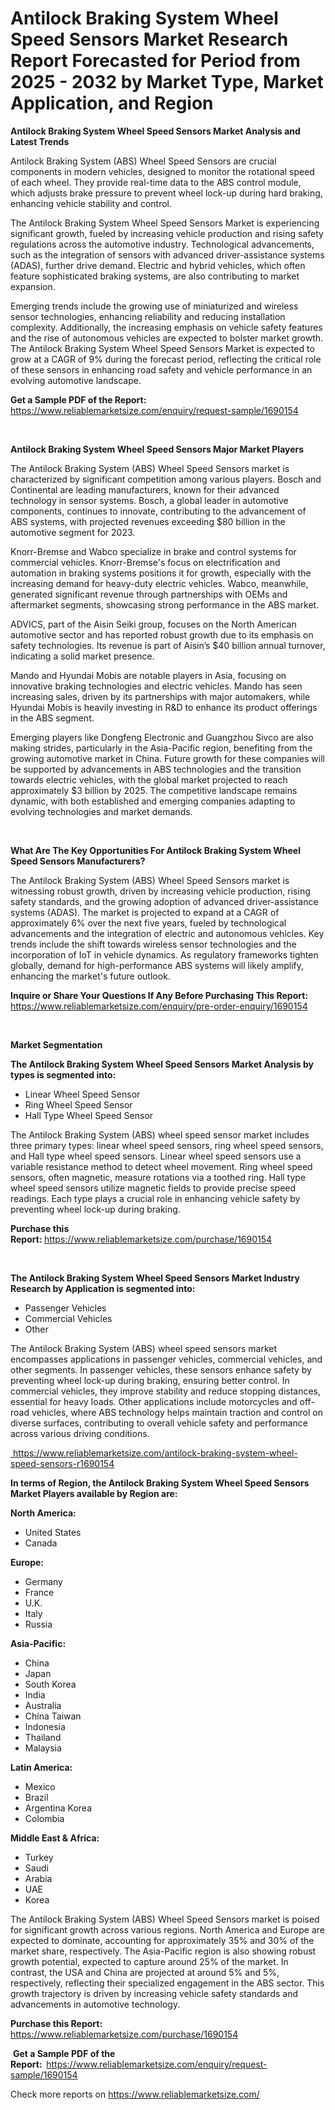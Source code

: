 <p><h1>Antilock Braking System Wheel Speed Sensors Market Research Report Forecasted for Period from 2025 -  2032 by Market Type, Market Application, and Region</h1></p><p><strong>Antilock Braking System Wheel Speed Sensors Market Analysis and Latest Trends</strong></p>
<p><p>Antilock Braking System (ABS) Wheel Speed Sensors are crucial components in modern vehicles, designed to monitor the rotational speed of each wheel. They provide real-time data to the ABS control module, which adjusts brake pressure to prevent wheel lock-up during hard braking, enhancing vehicle stability and control. </p><p>The Antilock Braking System Wheel Speed Sensors Market is experiencing significant growth, fueled by increasing vehicle production and rising safety regulations across the automotive industry. Technological advancements, such as the integration of sensors with advanced driver-assistance systems (ADAS), further drive demand. Electric and hybrid vehicles, which often feature sophisticated braking systems, are also contributing to market expansion.</p><p>Emerging trends include the growing use of miniaturized and wireless sensor technologies, enhancing reliability and reducing installation complexity. Additionally, the increasing emphasis on vehicle safety features and the rise of autonomous vehicles are expected to bolster market growth. The Antilock Braking System Wheel Speed Sensors Market is expected to grow at a CAGR of 9% during the forecast period, reflecting the critical role of these sensors in enhancing road safety and vehicle performance in an evolving automotive landscape.</p></p>
<p><strong>Get a Sample PDF of the Report:&nbsp;</strong> <a href="https://www.reliablemarketsize.com/enquiry/request-sample/1690154?utm_campaign=2526&utm_medium=2&utm_source=Github&utm_content=ia&utm_term=26032025&utm_id=antilock-braking-system-wheel-speed-sensors">https://www.reliablemarketsize.com/enquiry/request-sample/1690154</a></p>
<p>&nbsp;</p>
<p><strong>Antilock Braking System Wheel Speed Sensors Major Market Players</strong></p>
<p><p>The Antilock Braking System (ABS) Wheel Speed Sensors market is characterized by significant competition among various players. Bosch and Continental are leading manufacturers, known for their advanced technology in sensor systems. Bosch, a global leader in automotive components, continues to innovate, contributing to the advancement of ABS systems, with projected revenues exceeding $80 billion in the automotive segment for 2023. </p><p>Knorr-Bremse and Wabco specialize in brake and control systems for commercial vehicles. Knorr-Bremse's focus on electrification and automation in braking systems positions it for growth, especially with the increasing demand for heavy-duty electric vehicles. Wabco, meanwhile, generated significant revenue through partnerships with OEMs and aftermarket segments, showcasing strong performance in the ABS market.</p><p>ADVICS, part of the Aisin Seiki group, focuses on the North American automotive sector and has reported robust growth due to its emphasis on safety technologies. Its revenue is part of Aisin’s $40 billion annual turnover, indicating a solid market presence.</p><p>Mando and Hyundai Mobis are notable players in Asia, focusing on innovative braking technologies and electric vehicles. Mando has seen increasing sales, driven by its partnerships with major automakers, while Hyundai Mobis is heavily investing in R&D to enhance its product offerings in the ABS segment.</p><p>Emerging players like Dongfeng Electronic and Guangzhou Sivco are also making strides, particularly in the Asia-Pacific region, benefiting from the growing automotive market in China. Future growth for these companies will be supported by advancements in ABS technologies and the transition towards electric vehicles, with the global market projected to reach approximately $3 billion by 2025. The competitive landscape remains dynamic, with both established and emerging companies adapting to evolving technologies and market demands.</p></p>
<p>&nbsp;</p>
<p><strong>What Are The Key Opportunities For Antilock Braking System Wheel Speed Sensors Manufacturers?</strong></p>
<p><p>The Antilock Braking System (ABS) Wheel Speed Sensors market is witnessing robust growth, driven by increasing vehicle production, rising safety standards, and the growing adoption of advanced driver-assistance systems (ADAS). The market is projected to expand at a CAGR of approximately 6% over the next five years, fueled by technological advancements and the integration of electric and autonomous vehicles. Key trends include the shift towards wireless sensor technologies and the incorporation of IoT in vehicle dynamics. As regulatory frameworks tighten globally, demand for high-performance ABS systems will likely amplify, enhancing the market's future outlook.</p></p>
<p><strong>Inquire or Share Your Questions If Any Before Purchasing This Report:</strong> <a href="https://www.reliablemarketsize.com/enquiry/pre-order-enquiry/1690154?utm_campaign=2526&utm_medium=2&utm_source=Github&utm_content=ia&utm_term=26032025&utm_id=antilock-braking-system-wheel-speed-sensors">https://www.reliablemarketsize.com/enquiry/pre-order-enquiry/1690154</a></p>
<p>&nbsp;</p>
<p><strong>Market Segmentation</strong></p>
<p><strong>The Antilock Braking System Wheel Speed Sensors Market Analysis by types is segmented into:</strong></p>
<p><ul><li>Linear Wheel Speed Sensor</li><li>Ring Wheel Speed Sensor</li><li>Hall Type Wheel Speed Sensor</li></ul></p>
<p><p>The Antilock Braking System (ABS) wheel speed sensor market includes three primary types: linear wheel speed sensors, ring wheel speed sensors, and Hall type wheel speed sensors. Linear wheel speed sensors use a variable resistance method to detect wheel movement. Ring wheel speed sensors, often magnetic, measure rotations via a toothed ring. Hall type wheel speed sensors utilize magnetic fields to provide precise speed readings. Each type plays a crucial role in enhancing vehicle safety by preventing wheel lock-up during braking.</p></p>
<p><strong>Purchase this Report:&nbsp;</strong><a href="https://www.reliablemarketsize.com/purchase/1690154?utm_campaign=2526&utm_medium=2&utm_source=Github&utm_content=ia&utm_term=26032025&utm_id=antilock-braking-system-wheel-speed-sensors">https://www.reliablemarketsize.com/purchase/1690154</a></p>
<p>&nbsp;</p>
<p><strong>The Antilock Braking System Wheel Speed Sensors Market Industry Research by Application is segmented into:</strong></p>
<p><ul><li>Passenger Vehicles</li><li>Commercial Vehicles</li><li>Other</li></ul></p>
<p><p>The Antilock Braking System (ABS) wheel speed sensors market encompasses applications in passenger vehicles, commercial vehicles, and other segments. In passenger vehicles, these sensors enhance safety by preventing wheel lock-up during braking, ensuring better control. In commercial vehicles, they improve stability and reduce stopping distances, essential for heavy loads. Other applications include motorcycles and off-road vehicles, where ABS technology helps maintain traction and control on diverse surfaces, contributing to overall vehicle safety and performance across various driving conditions.</p></p>
<p><a href="https://www.reliablemarketsize.com/antilock-braking-system-wheel-speed-sensors-r1690154?utm_campaign=2526&utm_medium=2&utm_source=Github&utm_content=ia&utm_term=26032025&utm_id=antilock-braking-system-wheel-speed-sensors">&nbsp;https://www.reliablemarketsize.com/antilock-braking-system-wheel-speed-sensors-r1690154</a></p>
<p><strong>In terms of Region, the Antilock Braking System Wheel Speed Sensors Market Players available by Region are:</strong></p>
<p>
    <p> <strong> North America: </strong>
        <ul>
            <li>United States</li>
            <li>Canada</li>
        </ul>
        </p> 
    <p> <strong> Europe: </strong>
        <ul>
            <li>Germany</li>
            <li>France</li>
            <li>U.K.</li>
            <li>Italy</li>
            <li>Russia</li>
        </ul>
        </p> 
    <p> <strong> Asia-Pacific: </strong>
        <ul>
            <li>China</li>
            <li>Japan</li>
            <li>South Korea</li>
            <li>India</li>
            <li>Australia</li>
            <li>China Taiwan</li>
            <li>Indonesia</li>
            <li>Thailand</li>
            <li>Malaysia</li>
        </ul>
        </p> 
    <p> <strong> Latin America: </strong>
        <ul>
            <li>Mexico</li>
            <li>Brazil</li>
            <li>Argentina Korea</li>
            <li>Colombia</li>
        </ul>
        </p> 
    <p> <strong> Middle East & Africa: </strong>
        <ul>
            <li>Turkey</li>
            <li>Saudi</li>
            <li>Arabia</li>
            <li>UAE</li>
            <li>Korea</li>
        </ul>
    </p>
    </p>
<p><p>The Antilock Braking System (ABS) Wheel Speed Sensors market is poised for significant growth across various regions. North America and Europe are expected to dominate, accounting for approximately 35% and 30% of the market share, respectively. The Asia-Pacific region is also showing robust growth potential, expected to capture around 25% of the market. In contrast, the USA and China are projected at around 5% and 5%, respectively, reflecting their specialized engagement in the ABS sector. This growth trajectory is driven by increasing vehicle safety standards and advancements in automotive technology.</p></p>
<p><strong>Purchase this Report: </strong><a href="https://www.reliablemarketsize.com/purchase/1690154?utm_campaign=2526&utm_medium=2&utm_source=Github&utm_content=ia&utm_term=26032025&utm_id=antilock-braking-system-wheel-speed-sensors">https://www.reliablemarketsize.com/purchase/1690154</a></p>
<p>&nbsp;<strong>Get a Sample PDF of the Report:&nbsp;&nbsp;</strong><a href="https://www.reliablemarketsize.com/enquiry/request-sample/1690154?utm_campaign=2526&utm_medium=2&utm_source=Github&utm_content=ia&utm_term=26032025&utm_id=antilock-braking-system-wheel-speed-sensors">https://www.reliablemarketsize.com/enquiry/request-sample/1690154</a></p>
<p><strong></strong></p>
<p>Check more reports on <a href="https://www.reliablemarketsize.com/?utm_campaign=2526&utm_medium=2&utm_source=Github&utm_content=ia&utm_term=26032025&utm_id=antilock-braking-system-wheel-speed-sensors">https://www.reliablemarketsize.com/</a></p>